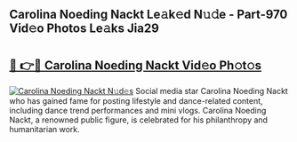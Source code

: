 ## Carolina Noeding Nackt Le𝚊k𝚎d N𝚞𝚍e - Part-970 Vid𝚎o Photos Le𝚊ks Jia29

# <h2><a href="http://fbap9mh.evod.top/?m=Carolina+Noeding+Nackt">🔗 👉🔴 Carolina Noeding Nackt Vid𝚎o Ph𝚘t𝚘s</a></h2>

[![Carolina Noeding Nackt N𝚞d𝚎s](https://i.imgur.com/8V9OHl7.gif)](http://fbap9mh.evod.top/?m=Carolina+Noeding+Nackt)
Social media star Carolina Noeding Nackt who has gained fame for posting lifestyle and dance-related content, including dance trend performances and mini vlogs. Carolina Noeding Nackt, a renowned public figure, is celebrated for his philanthropy and humanitarian work. 
